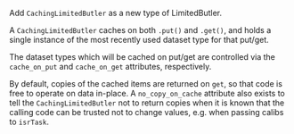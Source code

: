 Add `CachingLimitedButler` as a new type of LimitedButler.

A `CachingLimitedButler` caches on both `.put()` and `.get()`, and holds a
single instance of the most recently used dataset type for that put/get.

The dataset types which will be cached on put/get are controlled via the
`cache_on_put` and `cache_on_get` attributes, respectively.

By default, copies of the cached items are returned on `get`, so that code is
free to operate on data in-place. A `no_copy_on_cache` attribute also exists to
tell the `CachingLimitedButler` not to return copies when it is known that the
calling code can be trusted not to change values, e.g. when passing calibs to
`isrTask`.
